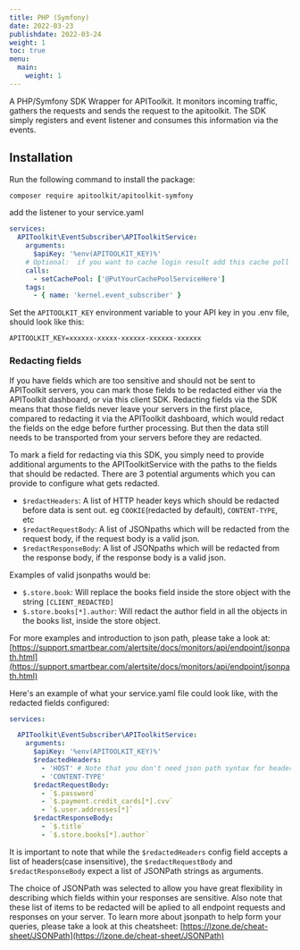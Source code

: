 ```yaml
---
title: PHP (Symfony)
date: 2022-03-23
publishdate: 2022-03-24
weight: 1
toc: true
menu:
  main:
    weight: 1
---
```


A PHP/Symfony SDK Wrapper for APIToolkit. It monitors incoming traffic, gathers the requests and sends the request to
the apitoolkit. The SDK simply registers and event listener and consumes this information via the events.

## Installation

Run the following command to install the package:

```bash
composer require apitoolkit/apitoolkit-symfony
```

add the listener to your service.yaml

```yaml
services:
  APIToolkit\EventSubscriber\APIToolkitService:
    arguments:
      $apiKey: '%env(APITOOLKIT_KEY)%'
    # Optional:  if you want to cache login result add this cache poll instance via setter injection
    calls:
      - setCachePool: ['@PutYourCachePoolServiceHere']
    tags:
      - { name: 'kernel.event_subscriber' }
```

Set the `APITOOLKIT_KEY` environment variable to your API key in you .env file, should look like this:

```
APITOOLKIT_KEY=xxxxxx-xxxxx-xxxxxx-xxxxxx-xxxxxx
```

### Redacting fields

If you have fields which are too sensitive and should not be sent to APIToolkit servers, you can mark those fields to be redacted either via the APIToolkit dashboard, or via this client SDK. Redacting fields via the SDK means that those fields never leave your servers in the first place, compared to redacting it via the APIToolkit dashboard, which would redact the fields on the edge before further processing. But then the data still needs to be transported from your servers before they are redacted.

To mark a field for redacting via this SDK, you simply need to provide additional arguments to the APIToolkitService with the paths to the fields that should be redacted.
There are 3 potential arguments which you can provide to configure what gets redacted.

- `$redactHeaders`: A list of HTTP header keys which should be redacted before data is sent out. eg `COOKIE`(redacted by default), `CONTENT-TYPE`, etc
- `$redactRequestBody`: A list of JSONpaths which will be redacted from the request body, if the request body is a valid json.
- `$redactResponseBody`: A list of JSONpaths which will be redacted from the response body, if the response body is a valid json.

Examples of valid jsonpaths would be:

- `$.store.book`: Will replace the books field inside the store object with the string `[CLIENT_REDACTED]`
- `$.store.books[*].author`: Will redact the author field in all the objects in the books list, inside the store object.

For more examples and introduction to json path, please take a look at: [https://support.smartbear.com/alertsite/docs/monitors/api/endpoint/jsonpath.html](https://support.smartbear.com/alertsite/docs/monitors/api/endpoint/jsonpath.html)

Here's an example of what your service.yaml file could look like, with the redacted fields configured:

```yaml
services:

  APIToolkit\EventSubscriber\APIToolkitService:
    arguments:
      $apiKey: '%env(APITOOLKIT_KEY)%'
      $redactedHeaders:
        - 'HOST' # Note that you don't need json path syntax for headers
        - 'CONTENT-TYPE'
      $redactRequestBody:
        - `$.password`
        - `$.payment.credit_cards[*].cvv`
        - `$.user.addresses[*]`
      $redactResponseBody:
        - `$.title`
        - `$.store.books[*].author`


```

It is important to note that while the `$redactedHeaders` config field accepts a list of headers(case insensitive),
the `$redactRequestBody` and `$redactResponseBody` expect a list of JSONPath strings as arguments.

The choice of JSONPath was selected to allow you have great flexibility in describing which fields within your responses are sensitive.
Also note that these list of items to be redacted will be aplied to all endpoint requests and responses on your server.
To learn more about jsonpath to help form your queries, please take a look at this cheatsheet:
[https://lzone.de/cheat-sheet/JSONPath](https://lzone.de/cheat-sheet/JSONPath)
